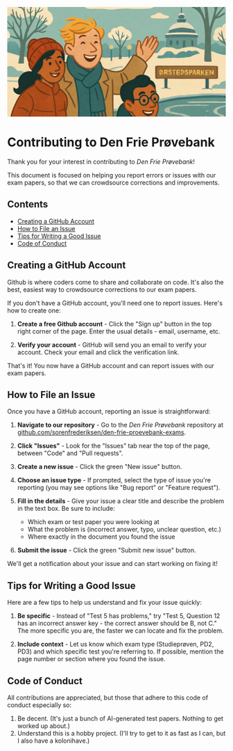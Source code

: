 ![](./assets/oersteds-parken-half.png)

# Contributing to Den Frie Prøvebank

Thank you for your interest in contributing to _Den Frie Prøvebank_! 

This document is focused on helping you report errors or issues with our exam papers, so that we can crowdsource corrections and improvements.

## Contents

- [Creating a GitHub Account](#creating-a-github-account)
- [How to File an Issue](#how-to-file-an-issue)
- [Tips for Writing a Good Issue](#tips-for-writing-a-good-issue)
- [Code of Conduct](#code-of-conduct)

## Creating a GitHub Account

Github is where coders come to share and collaborate on code. It's also the best, easiest way to crowdsource corrections to our exam papers.

If you don't have a GitHub account, you'll need one to report issues. Here's how to create one:

1. **Create a free Github account** - Click the "Sign up" button in the top right corner of the page. Enter the usual details - email, username, etc.

3. **Verify your account** - GitHub will send you an email to verify your account. Check your email and click the verification link.

That's it! You now have a GitHub account and can report issues with our exam papers.

## How to File an Issue

Once you have a GitHub account, reporting an issue is straightforward:

1. **Navigate to our repository** - Go to the _Den Frie Prøvebank_ repository at <a href="https://github.com/sorenfrederiksen/den-frie-proevebank-exams">github.com/sorenfrederiksen/den-frie-proevebank-exams</a>.

2. **Click "Issues"** - Look for the "Issues" tab near the top of the page, between "Code" and "Pull requests".

3. **Create a new issue** - Click the green "New issue" button.

4. **Choose an issue type** - If prompted, select the type of issue you're reporting (you may see options like "Bug report" or "Feature request").

5. **Fill in the details** - Give your issue a clear title and describe the problem in the text box. Be sure to include:
   - Which exam or test paper you were looking at
   - What the problem is (incorrect answer, typo, unclear question, etc.)
   - Where exactly in the document you found the issue

6. **Submit the issue** - Click the green "Submit new issue" button.

We'll get a notification about your issue and can start working on fixing it!

## Tips for Writing a Good Issue

Here are a few tips to help us understand and fix your issue quickly:

1. **Be specific** - Instead of "Test 5 has problems," try "Test 5, Question 12 has an incorrect answer key - the correct answer should be B, not C." The more specific you are, the faster we can locate and fix the problem.

2. **Include context** - Let us know which exam type (Studieprøven, PD2, PD3) and which specific test you're referring to. If possible, mention the page number or section where you found the issue.

## Code of Conduct

All contributions are appreciated, but those that adhere to this code of conduct especially so:

1. Be decent. (It's just a bunch of AI-generated test papers. Nothing to get worked up about.)
2. Understand this is a hobby project. (I'll try to get to it as fast as I can, but I also have a kolonihave.)